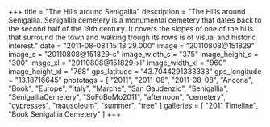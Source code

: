 +++
title = "The Hills around Senigallia"
description = "The Hills around Senigallia. Senigallia cemetery is a monumental cemetery that dates back to the second half of the 19th century. It covers the slopes of one of the hills that surround the town and walking trough its rows is of visual and historic interest."
date = "2011-08-08T15:18:29.000"
image = "20110808@151829"
image_s = "20110808@151829-s"
image_width_s = "375"
image_height_s = "300"
image_xl = "20110808@151829-xl"
image_width_xl = "960"
image_height_xl = "768"
gps_latitude = "43.7044291333333"
gps_longitude = "13.18716645"
phototags = [ "2011", "2011-08", "2011-08-08", "Ancona", "Book", "Europe", "Italy", "Marche", "San Gaudenzio", "Senigallia", "SenigalliaCemetery", "SoFoBoMo2011", "afternoon", "cemetery", "cypresses", "mausoleum", "summer", "tree" ]
galleries = [ "2011 Timeline", "Book Senigallia Cemetery" ]
+++

